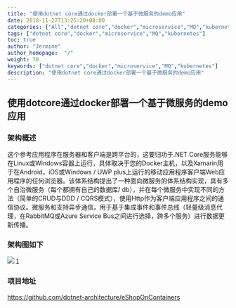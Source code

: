 ```yaml
---
title: "使用dotnet core通过docker部署一个基于微服务的demo应用"
date: 2018-11-27T13:25:20+08:00
categories: ["All","dotnet core","docker","microservice","MQ","kubernetes"]
tags: ["dotnet core","docker","microservice","MQ","kubernetes"]
toc: true
author: "Jermine"
author_homepage:  "/"
weight: 70
keywords: ["dotnet core","docker","microservice","MQ","kubernetes"]
description: "使用dotnet core通过docker部署一个基于微服务的demo应用"
---
```



## 使用dotcore通过docker部署一个基于微服务的demo应用

### 架构概述

这个参考应用程序在服务器和客户端是跨平台的，这要归功于.NET Core服务能够在Linux或Windows容器上运行，具体取决于您的Docker主机，以及Xamarin用于在Android，iOS或Windows / UWP plus上运行的移动应用程序客户端Web应用程序的任何浏览器。该体系结构提出了一种面向微服务的体系结构实现，具有多个自治微服务（每个都拥有自己的数据库/ db），并在每个微服务中实现不同的方法（简单的CRUD与DDD / CQRS模式），使用Http作为客户端应用程序之间的通信协议。微服务和支持异步通信，用于基于集成事件和事件总线（轻量级消息代理，在RabbitMQ或Azure Service Bus之间进行选择，跨多个服务）进行数据更新传播。

### 架构图如下

![１](/img/microservice/dotnet/1.png)


### 项目地址    

https://github.com/dotnet-architecture/eShopOnContainers